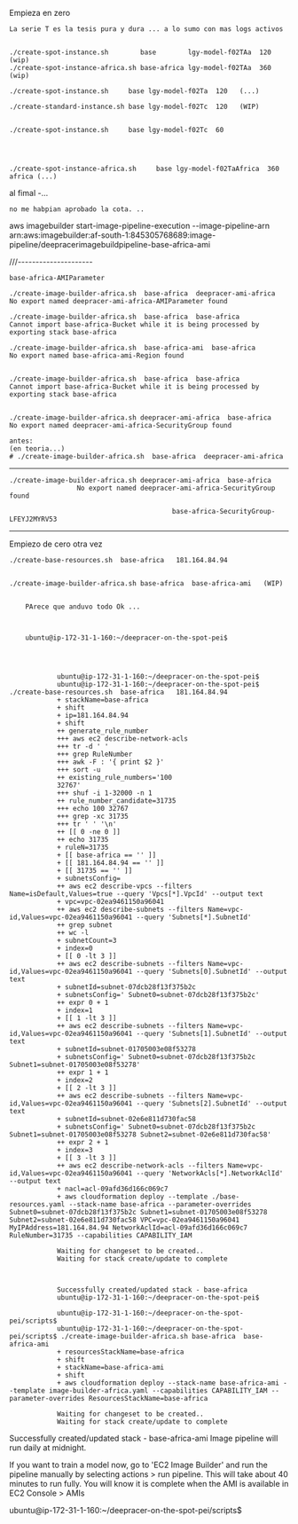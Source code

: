 Empieza en zero

    La serie T es la tesis pura y dura ... a lo sumo con mas logs activos


    ./create-spot-instance.sh        base        lgy-model-f02TAa  120     (wip)
    ./create-spot-instance-africa.sh base-africa lgy-model-f02TAa  360     (wip)

    ./create-spot-instance.sh     base lgy-model-f02Ta  120   (...)
    
    ./create-standard-instance.sh base lgy-model-f02Tc  120   (WIP)  


    ./create-spot-instance.sh     base lgy-model-f02Tc  60




    ./create-spot-instance-africa.sh     base lgy-model-f02TaAfrica  360  africa (...)



al fimal -...

    no me habpian aprobado la cota. ..


   aws imagebuilder start-image-pipeline-execution  --image-pipeline-arn arn:aws:imagebuilder:af-south-1:845305768689:image-pipeline/deepracerimagebuildpipeline-base-africa-ami


///---------------------

    base-africa-AMIParameter

    ./create-image-builder-africa.sh  base-africa  deepracer-ami-africa
    No export named deepracer-ami-africa-AMIParameter found

    ./create-image-builder-africa.sh  base-africa  base-africa
    Cannot import base-africa-Bucket while it is being processed by exporting stack base-africa

    ./create-image-builder-africa.sh  base-africa-ami  base-africa
    No export named base-africa-ami-Region found


    ./create-image-builder-africa.sh  base-africa  base-africa
    Cannot import base-africa-Bucket while it is being processed by exporting stack base-africa


    ./create-image-builder-africa.sh deepracer-ami-africa  base-africa
    No export named deepracer-ami-africa-SecurityGroup found

    antes:
    (en teoria...)
    # ./create-image-builder-africa.sh  base-africa  deepracer-ami-africa 

***********************


    ./create-image-builder-africa.sh deepracer-ami-africa  base-africa
                     No export named deepracer-ami-africa-SecurityGroup found
    
                                             base-africa-SecurityGroup-LFEYJ2MYRV53 


***********************    
Empiezo de cero otra vez

    ./create-base-resources.sh  base-africa   181.164.84.94


    ./create-image-builder-africa.sh base-africa  base-africa-ami   (WIP)


        PArece que anduvo todo Ok ... 



        ubuntu@ip-172-31-1-160:~/deepracer-on-the-spot-pei$




                ubuntu@ip-172-31-1-160:~/deepracer-on-the-spot-pei$
                ubuntu@ip-172-31-1-160:~/deepracer-on-the-spot-pei$ ./create-base-resources.sh  base-africa   181.164.84.94
                + stackName=base-africa
                + shift
                + ip=181.164.84.94
                + shift
                ++ generate_rule_number
                +++ aws ec2 describe-network-acls
                +++ tr -d ' '
                +++ grep RuleNumber
                +++ awk -F : '{ print $2 }'
                +++ sort -u
                ++ existing_rule_numbers='100
                32767'
                +++ shuf -i 1-32000 -n 1
                ++ rule_number_candidate=31735
                +++ echo 100 32767
                +++ grep -xc 31735
                +++ tr ' ' '\n'
                ++ [[ 0 -ne 0 ]]
                ++ echo 31735
                + ruleN=31735
                + [[ base-africa == '' ]]
                + [[ 181.164.84.94 == '' ]]
                + [[ 31735 == '' ]]
                + subnetsConfig=
                ++ aws ec2 describe-vpcs --filters Name=isDefault,Values=true --query 'Vpcs[*].VpcId' --output text
                + vpc=vpc-02ea9461150a96041
                ++ aws ec2 describe-subnets --filters Name=vpc-id,Values=vpc-02ea9461150a96041 --query 'Subnets[*].SubnetId'
                ++ grep subnet
                ++ wc -l
                + subnetCount=3
                + index=0
                + [[ 0 -lt 3 ]]
                ++ aws ec2 describe-subnets --filters Name=vpc-id,Values=vpc-02ea9461150a96041 --query 'Subnets[0].SubnetId' --output text
                + subnetId=subnet-07dcb28f13f375b2c
                + subnetsConfig=' Subnet0=subnet-07dcb28f13f375b2c'
                ++ expr 0 + 1
                + index=1
                + [[ 1 -lt 3 ]]
                ++ aws ec2 describe-subnets --filters Name=vpc-id,Values=vpc-02ea9461150a96041 --query 'Subnets[1].SubnetId' --output text
                + subnetId=subnet-01705003e08f53278
                + subnetsConfig=' Subnet0=subnet-07dcb28f13f375b2c Subnet1=subnet-01705003e08f53278'
                ++ expr 1 + 1
                + index=2
                + [[ 2 -lt 3 ]]
                ++ aws ec2 describe-subnets --filters Name=vpc-id,Values=vpc-02ea9461150a96041 --query 'Subnets[2].SubnetId' --output text
                + subnetId=subnet-02e6e811d730fac58
                + subnetsConfig=' Subnet0=subnet-07dcb28f13f375b2c Subnet1=subnet-01705003e08f53278 Subnet2=subnet-02e6e811d730fac58'
                ++ expr 2 + 1
                + index=3
                + [[ 3 -lt 3 ]]
                ++ aws ec2 describe-network-acls --filters Name=vpc-id,Values=vpc-02ea9461150a96041 --query 'NetworkAcls[*].NetworkAclId' --output text
                + nacl=acl-09afd36d166c069c7
                + aws cloudformation deploy --template ./base-resources.yaml --stack-name base-africa --parameter-overrides Subnet0=subnet-07dcb28f13f375b2c Subnet1=subnet-01705003e08f53278 Subnet2=subnet-02e6e811d730fac58 VPC=vpc-02ea9461150a96041 MyIPAddress=181.164.84.94 NetworkAclId=acl-09afd36d166c069c7 RuleNumber=31735 --capabilities CAPABILITY_IAM

                Waiting for changeset to be created..
                Waiting for stack create/update to complete



                Successfully created/updated stack - base-africa
                ubuntu@ip-172-31-1-160:~/deepracer-on-the-spot-pei$

                ubuntu@ip-172-31-1-160:~/deepracer-on-the-spot-pei/scripts$
                ubuntu@ip-172-31-1-160:~/deepracer-on-the-spot-pei/scripts$ ./create-image-builder-africa.sh base-africa  base-africa-ami
                + resourcesStackName=base-africa
                + shift
                + stackName=base-africa-ami
                + shift
                + aws cloudformation deploy --stack-name base-africa-ami --template image-builder-africa.yaml --capabilities CAPABILITY_IAM --parameter-overrides ResourcesStackName=base-africa

                Waiting for changeset to be created..
                Waiting for stack create/update to complete



Successfully created/updated stack - base-africa-ami
Image pipeline will run daily at midnight.

If you want to train a model now, go to 'EC2 Image Builder' and
run the pipeline manually by selecting actions > run pipeline.
This will take about 40 minutes to run fully.
You will know it is complete when the AMI is available in EC2 Console > AMIs

ubuntu@ip-172-31-1-160:~/deepracer-on-the-spot-pei/scripts$



